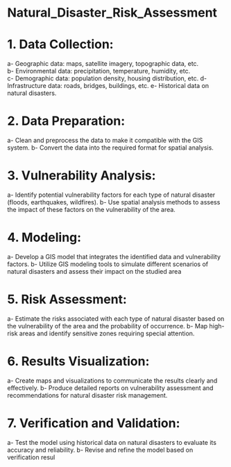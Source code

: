 # Natural_Disaster_Risk_Assessment
# 1. Data Collection:
a- Geographic data: maps, satellite imagery, topographic data, etc.<br/>
b- Environmental data: precipitation, temperature, humidity, etc.<br/>
c- Demographic data: population density, housing distribution, etc.
d- Infrastructure data: roads, bridges, buildings, etc.
e- Historical data on natural disasters.
# 2. Data Preparation:
a-  Clean and preprocess the data to make it compatible with the GIS system.
b- Convert the data into the required format for spatial analysis.
# 3. Vulnerability Analysis:
a- Identify potential vulnerability factors for each type of natural disaster (floods, earthquakes, wildfires).
b- Use spatial analysis methods to assess the impact of these factors on the vulnerability of the area.
# 4. Modeling:
a- Develop a GIS model that integrates the identified data and vulnerability factors.
b- Utilize GIS modeling tools to simulate different scenarios of natural disasters and assess their impact on the studied area
# 5. Risk Assessment:
a- Estimate the risks associated with each type of natural disaster based on the vulnerability of the area and the probability of occurrence.
b- Map high-risk areas and identify sensitive zones requiring special attention.
# 6. Results Visualization:
a- Create maps and visualizations to communicate the results clearly and effectively.
b- Produce detailed reports on vulnerability assessment and recommendations for natural disaster risk management.
# 7. Verification and Validation:
a- Test the model using historical data on natural disasters to evaluate its accuracy and reliability.
b- Revise and refine the model based on verification resul
